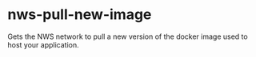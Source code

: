 # nws-pull-new-image

Gets the NWS network to pull a new version of the docker image used to host your application.
